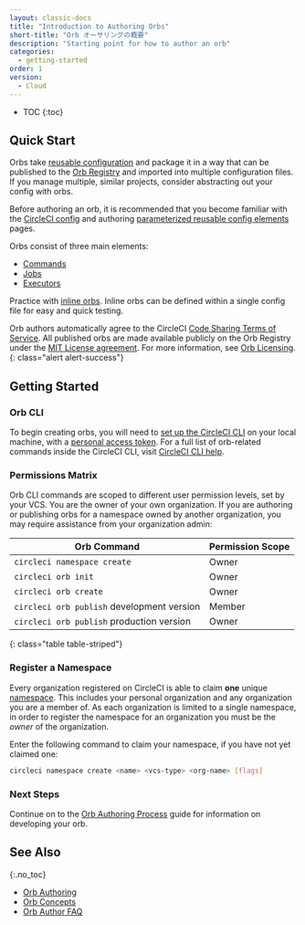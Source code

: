 ```yaml
---
layout: classic-docs
title: "Introduction to Authoring Orbs"
short-title: "Orb オーサリングの概要"
description: "Starting point for how to author an orb"
categories:
  - getting-started
order: 1
version:
  - Cloud
---
```


* TOC
{:toc}

## Quick Start

Orbs take [reusable configuration]({{site.baseurl}}/2.0/orb-concepts/#orb-configuration-elements) and package it in a way that can be published to the [Orb Registry](https://circleci.com/developer/orbs) and imported into multiple configuration files. If you manage multiple, similar projects, consider abstracting out your config with orbs.

Before authoring an orb, it is recommended that you become familiar with the [CircleCI config]({{site.baseurl}}/2.0/config-intro/) and authoring [parameterized reusable config elements]({{site.baseurl}}/2.0/reusing-config/) pages.

Orbs consist of three main elements:

* [Commands]({{site.baseurl}}/2.0/orb-concepts/#commands)
* [Jobs]({{site.baseurl}}/2.0/orb-concepts/#executors)
* [Executors]({{site.baseurl}}/2.0/orb-concepts/#jobs)

Practice with [inline orbs]({{site.baseurl}}/2.0/reusing-config/#writing-inline-orbs). Inline orbs can be defined within a single config file for easy and quick testing.

Orb authors automatically agree to the CircleCI [Code Sharing Terms of Service](https://circleci.com/legal/code-sharing-terms/). All published orbs are made available publicly on the Orb Registry under the [MIT License agreement](https://opensource.org/licenses/MIT). For more information, see [Orb Licensing](https://circleci.com/developer/orbs/licensing).
{: class="alert alert-success"}

## Getting Started

### Orb CLI

To begin creating orbs, you will need to [set up the CircleCI CLI]({{site.baseurl}}/2.0/local-cli/#installation) on your local machine, with a [personal access token](https://app.circleci.com/settings/user/tokens). For a full list of orb-related commands inside the CircleCI CLI, visit [CircleCI CLI help](https://circleci-public.github.io/circleci-cli/circleci_orb.html).

### Permissions Matrix

Orb CLI commands are scoped to different user permission levels, set by your VCS. You are the owner of your own organization. If you are authoring or publishing orbs for a namespace owned by another organization, you may require assistance from your organization admin:

| Orb Command                                | Permission Scope |
| ------------------------------------------ | ---------------- |
| `circleci namespace create`                | Owner            |
| `circleci orb init`                        | Owner            |
| `circleci orb create`                      | Owner            |
| `circleci orb publish` development version | Member           |
| `circleci orb publish` production version  | Owner            |
{: class="table table-striped"}

### Register a Namespace

Every organization registered on CircleCI is able to claim **one** unique [namespace]({{site.baseurl}}/2.0/orb-concepts/#namespaces). This includes your personal organization and any organization you are a member of. As each organization is limited to a single namespace, in order to register the namespace for an organization you must be the _owner_ of the organization.

Enter the following command to claim your namespace, if you have not yet claimed one:
```sh
circleci namespace create <name> <vcs-type> <org-name> [flags]
```

### Next Steps

Continue on to the  [Orb Authoring Process]({{site.baseurl}}/2.0/orb-author/) guide for information on developing your orb.


## See Also
{:.no_toc}

- [Orb Authoring]({{site.baseurl}}/2.0/orb-author/)
- [Orb Concepts]({{site.baseurl}}/2.0/orb-concepts/)
- [Orb Author FAQ]({{site.baseurl}}/2.0/orb-author-faq/)
